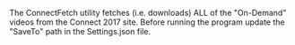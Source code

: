 The ConnectFetch utility fetches (i.e. downloads) ALL of the "On-Demand"  videos from the Connect 2017 site.  Before running the program update the "SaveTo" path in the Settings.json file.